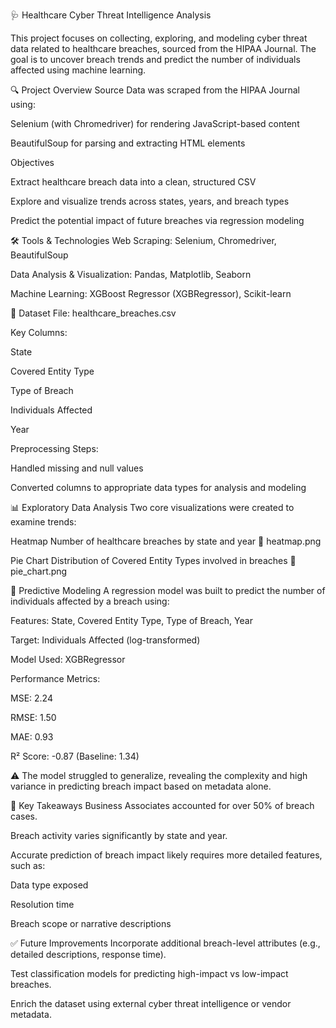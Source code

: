 🩺 Healthcare Cyber Threat Intelligence Analysis

This project focuses on collecting, exploring, and modeling cyber threat data related to healthcare breaches, sourced from the HIPAA Journal. The goal is to uncover breach trends and predict the number of individuals affected using machine learning.

🔍 Project Overview
Source
Data was scraped from the HIPAA Journal using:

Selenium (with Chromedriver) for rendering JavaScript-based content

BeautifulSoup for parsing and extracting HTML elements

Objectives

Extract healthcare breach data into a clean, structured CSV

Explore and visualize trends across states, years, and breach types

Predict the potential impact of future breaches via regression modeling

🛠️ Tools & Technologies
Web Scraping: Selenium, Chromedriver, BeautifulSoup

Data Analysis & Visualization: Pandas, Matplotlib, Seaborn

Machine Learning: XGBoost Regressor (XGBRegressor), Scikit-learn

📁 Dataset
File: healthcare_breaches.csv

Key Columns:

State

Covered Entity Type

Type of Breach

Individuals Affected

Year

Preprocessing Steps:

Handled missing and null values

Converted columns to appropriate data types for analysis and modeling

📊 Exploratory Data Analysis
Two core visualizations were created to examine trends:

Heatmap
Number of healthcare breaches by state and year
📎 heatmap.png

Pie Chart
Distribution of Covered Entity Types involved in breaches
📎 pie_chart.png

🤖 Predictive Modeling
A regression model was built to predict the number of individuals affected by a breach using:

Features: State, Covered Entity Type, Type of Breach, Year

Target: Individuals Affected (log-transformed)

Model Used: XGBRegressor

Performance Metrics:

MSE: 2.24

RMSE: 1.50

MAE: 0.93

R² Score: -0.87 (Baseline: 1.34)

⚠️ The model struggled to generalize, revealing the complexity and high variance in predicting breach impact based on metadata alone.

📌 Key Takeaways
Business Associates accounted for over 50% of breach cases.

Breach activity varies significantly by state and year.

Accurate prediction of breach impact likely requires more detailed features, such as:

Data type exposed

Resolution time

Breach scope or narrative descriptions

✅ Future Improvements
Incorporate additional breach-level attributes (e.g., detailed descriptions, response time).

Test classification models for predicting high-impact vs low-impact breaches.

Enrich the dataset using external cyber threat intelligence or vendor metadata.

